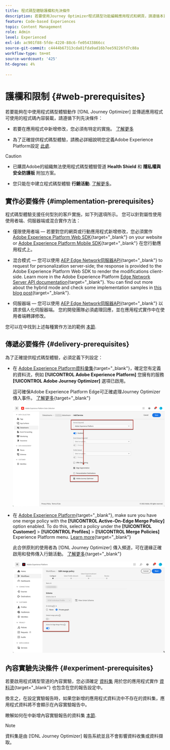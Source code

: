 ```yaml
---
title: 程式碼型體驗護欄和先決條件
description: 若要使用Journey Optimizer程式碼型功能編輯應用程式和網頁，請遵循本頁面的先決條件
feature: Code-based Experiences
topic: Content Management
role: Admin
level: Experienced
exl-id: ac901f88-5fde-4220-88c6-fe05433866cc
source-git-commit: c4444b67313cda81fda9ad16b7ee59226fd7c88a
workflow-type: tm+mt
source-wordcount: '425'
ht-degree: 4%

---
```


# 護欄和限制 {#web-prerequisites}

若要能夠在中使用程式碼型體驗動作 [!DNL Journey Optimizer] 並傳遞應用程式可使用的程式碼內容裝載，請遵循下列先決條件：

* 若要在應用程式中新增修改，您必須有特定的實施。 [了解更多](#implementation-prerequisites)

* 為了正確提供程式碼型體驗，請務必詳細說明您定義Adobe Experience Platform設定 [此處](#delivery-prerequisites).

>[!CAUTION]
>
>* 已購買Adobe的組織無法使用程式碼型體驗管道 **Health Shield** 和 **隱私權與安全防護板** 附加方案。
>
>* 您只能在中建立程式碼型體驗 **行銷活動**. [了解更多](../campaigns/create-campaign.md#configure)。


## 實作必要條件 {#implementation-prerequisites}

程式碼型體驗支援任何型別的客戶實施，如下列選項所示。 您可以針對屬性使用使用者端、伺服器端或混合實作方法：

* 僅限使用者端 — 若要對您的網頁或行動應用程式新增修改，您必須實作 [Adobe Experience Platform Web SDK](https://experienceleague.adobe.com/docs/platform-learn/implement-web-sdk/overview.html?lang=zh-Hant){target="_blank"} on your website or [Adobe Experience Platform Mobile SDK](https://developer.adobe.com/client-sdks/documentation/){target="_blank"} 在您行動應用程式上。

* 混合模式 — 您可以使用 [AEP Edge Network伺服器API](https://experienceleague.adobe.com/docs/experience-platform/edge-network-server-api/data-collection/interactive-data-collection.html){target="_blank"} to request for personalization server-side; the response is provided to the Adobe Experience Platform Web SDK to render the modifications client-side. Learn more in the Adobe Experience Platform [Edge Network Server API documentation](https://experienceleague.adobe.com/docs/experience-platform/edge-network-server-api/overview.html?lang=zh-Hant){target="_blank"}. You can find out more about the hybrid mode and check some implementation samples in [this blog post](https://blog.developer.adobe.com/hybrid-personalization-in-the-adobe-experience-platform-web-sdk-6a1bb674bf41){target="_blank"}.

* 伺服器端 — 您可以使用 [AEP Edge Network伺服器API](https://experienceleague.adobe.com/docs/experience-platform/edge-network-server-api/data-collection/interactive-data-collection.html){target="_blank"} 以請求個人化伺服器端。 您的開發團隊必須處理回應，並在應用程式實作中在使用者端轉譯修改。

您可以在中找到上述每種實作方法的範例 [本節](code-based-implementation-samples.md).

## 傳遞必要條件 {#delivery-prerequisites}

為了正確提供程式碼型體驗，必須定義下列設定：

* 在 [Adobe Experience Platform資料彙集](https://experienceleague.adobe.com/docs/experience-platform/edge/datastreams/overview.html?lang=zh-Hant){target="_blank"}，確定您有定義的資料流，例如 **[!UICONTROL Adobe Experience Platform]** 您擁有的服務 **[!UICONTROL Adobe Journey Optimizer]** 選項已啟用。

  這可確保Adobe Experience Platform Edge可正確處理Journey Optimizer傳入事件。 [了解更多](https://experienceleague.adobe.com/docs/experience-platform/edge/datastreams/configure.html?lang=zh-Hant){target="_blank"}

  ![](../web/assets/web-aep-datastream-ajo.png)

* 在 [Adobe Experience Platform](https://experienceleague.adobe.com/docs/experience-platform/profile/home.html?lang=zh-Hant){target="_blank"}, make sure you have one merge policy with the **[!UICONTROL Active-On-Edge Merge Policy]** option enabled. To do this, select a policy under the **[!UICONTROL Customer]** > **[!UICONTROL Profiles]** > **[!UICONTROL Merge Policies]** Experience Platform menu. [Learn more](https://experienceleague.adobe.com/docs/experience-platform/profile/merge-policies/ui-guide.html#configure){target="_blank"}

  此合併原則的使用者為 [!DNL Journey Optimizer] 傳入頻道，可在邊緣正確啟用和發佈傳入行銷活動。 [了解更多](https://experienceleague.adobe.com/docs/experience-platform/profile/merge-policies/ui-guide.html?lang=zh-Hant){target="_blank"}

  ![](../web/assets/web-aep-merge-policy.png)

## 內容實驗先決條件 {#experiment-prerequisites}

若要啟用程式碼型管道的內容實驗，您必須確定 [資料集](../data/get-started-datasets.md) 用於您的應用程式實作 [資料流](https://experienceleague.adobe.com/docs/experience-platform/datastreams/overview.html){target="_blank"} 也包含在您的報告設定中。

換言之，在設定實驗報告時，如果您新增的應用程式資料流中不存在的資料集，應用程式資料將不會顯示在內容實驗報告中。

瞭解如何在中新增內容實驗報告的資料集 [本節](../campaigns/reporting-configuration.md#add-datasets).

>[!NOTE]
>
>資料集是由 [!DNL Journey Optimizer] 報告系統並且不會影響資料收集或資料擷取。
